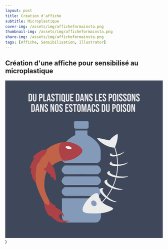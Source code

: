 ```yaml
---
layout: post
title: Création d'affiche
subtitle: Microplastique
cover-img: /assets/img/afficheformainsta.png
thumbnail-img: /assets/img/afficheformainsta.png
share-img: /assets/img/afficheformainsta.png
tags: [Affiche, Sensibilisation, Illustrator]
---
```


## Création d'une affiche pour sensibilisé au microplastique

![Affiche Microplastique](https://github.com/Loeizart/Loeizart.github.io/blob/master/assets/img/afficheformainsta.png))
